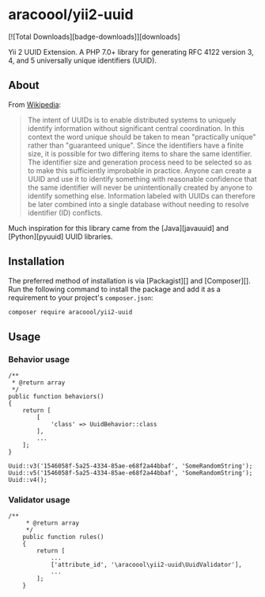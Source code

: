 # aracoool/yii2-uuid

[![Total Downloads][badge-downloads]][downloads]

Yii 2 UUID Extension. A PHP 7.0+ library for generating RFC 4122 version 3, 4, and 5 universally unique identifiers (UUID).


## About

From [Wikipedia](http://en.wikipedia.org/wiki/Universally_unique_identifier):

> The intent of UUIDs is to enable distributed systems to uniquely identify information without significant central coordination. In this context the word unique should be taken to mean "practically unique" rather than "guaranteed unique". Since the identifiers have a finite size, it is possible for two differing items to share the same identifier. The identifier size and generation process need to be selected so as to make this sufficiently improbable in practice. Anyone can create a UUID and use it to identify something with reasonable confidence that the same identifier will never be unintentionally created by anyone to identify something else. Information labeled with UUIDs can therefore be later combined into a single database without needing to resolve identifier (ID) conflicts.

Much inspiration for this library came from the [Java][javauuid] and [Python][pyuuid] UUID libraries.

## Installation

The preferred method of installation is via [Packagist][] and [Composer][]. Run the following command to install the package and add it as a requirement to your project's `composer.json`:

```bash
composer require aracoool/yii2-uuid
```

## Usage

### Behavior usage

```
/**
 * @return array
 */
public function behaviors()
{
    return [
        [
            'class' => UuidBehavior::class
        ],
        ...
    ];
}
```

```
Uuid::v3('1546058f-5a25-4334-85ae-e68f2a44bbaf', 'SomeRandomString');
Uuid::v5('1546058f-5a25-4334-85ae-e68f2a44bbaf', 'SomeRandomString');
Uuid::v4();
```

### Validator usage

```
/**
     * @return array
     */
    public function rules()
    {
        return [
            ...
            ['attribute_id', '\aracoool\yii2-uuid\UuidValidator'],
            ...
        ];
    }
```
